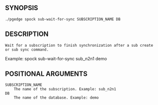 ## SYNOPSIS
    ./pgedge spock sub-wait-for-sync SUBSCRIPTION_NAME DB
 
## DESCRIPTION
    Wait for a subscription to finish synchronization after a sub create or sub sync command. 

Example: spock sub-wait-for-sync sub_n2n1 demo
 
## POSITIONAL ARGUMENTS
    SUBSCRIPTION_NAME
        The name of the subscription. Example: sub_n2n1
    DB
        The name of the database. Example: demo
